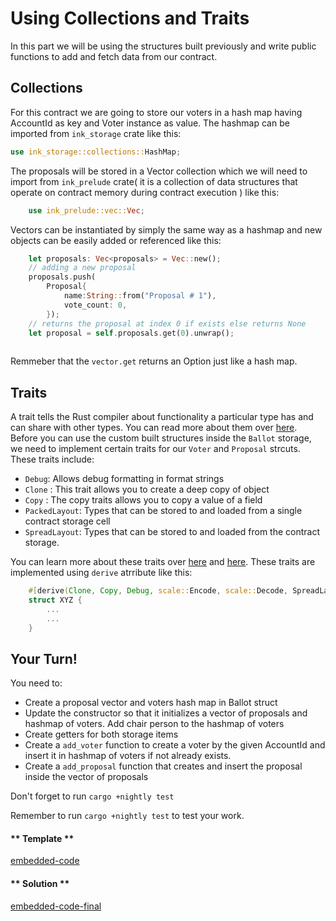 Using Collections and Traits
===

In this part we will be using the structures built previously and write public functions to add and fetch data from our contract.

## Collections
For this contract we are going to store our voters in a hash map having AccountId as key and Voter instance as value. The hashmap can be imported from `ink_storage` crate like this: 

```rust
use ink_storage::collections::HashMap;
```

The proposals will be stored in a Vector collection which we will need to import from `ink_prelude` crate( it is a collection of data structures that operate on contract memory during contract execution ) like this:

```rust
    use ink_prelude::vec::Vec;
```
Vectors can be instantiated by simply the same way as a hashmap and new objects can be easily added or referenced like this:
```rust
    let proposals: Vec<proposals> = Vec::new();
    // adding a new proposal
    proposals.push(
        Proposal{
            name:String::from("Proposal # 1"),
            vote_count: 0,
        });
    // returns the proposal at index 0 if exists else returns None
    let proposal = self.proposals.get(0).unwrap();
    
```
Remmeber that the `vector.get` returns an Option just like a hash map.

## Traits
A trait tells the Rust compiler about functionality a particular type has and can share with other types. You can read more about them over [here](https://doc.rust-lang.org/book/ch10-02-traits.html). Before you can use the custom built structures inside the `Ballot` storage, we need to implement certain traits for our `Voter` and `Proposal` strcuts. These traits include:

- `Debug`: Allows debug formatting in format strings
- `Clone` : This trait allows you to create a deep copy of object
- `Copy` : The copy traits allows you to copy a value of a field
- `PackedLayout`: Types that can be stored to and loaded from a single contract storage cell
- `SpreadLayout`: Types that can be stored to and loaded from the contract storage.

You can learn more about these traits over [here](https://doc.rust-lang.org/book/appendix-03-derivable-traits.html) and [here](https://paritytech.github.io/ink/ink_storage/traits/index.html). These traits are implemented using `derive` atrribute like this:

```rust
    #[derive(Clone, Copy, Debug, scale::Encode, scale::Decode, SpreadLayout, PackedLayout, scale_info::TypeInfo)]
    struct XYZ {
        ...
        ...
    }
```

## Your Turn!

You need to:
- Create a proposal vector and voters hash map in Ballot struct
- Update the constructor so that it initializes a vector of proposals and hashmap of voters. Add chair person to the hashmap of voters
- Create getters for both storage items
- Create a `add_voter` function to create a voter by the given AccountId and insert it in hashmap of voters if not already exists.
- Create a `add_proposal` function that creates and insert the proposal inside the vector of proposals

Don't forget to run `cargo +nightly test`

Remember to run `cargo +nightly test` to test your work.

<!-- tabs:start -->

#### ** Template **

[embedded-code](./assets/5.2-template.rs ':include :type=code embed-template')

#### ** Solution **

[embedded-code-final](./assets/5.2-solution.rs ':include :type=code embed-final')

<!-- tabs:end -->